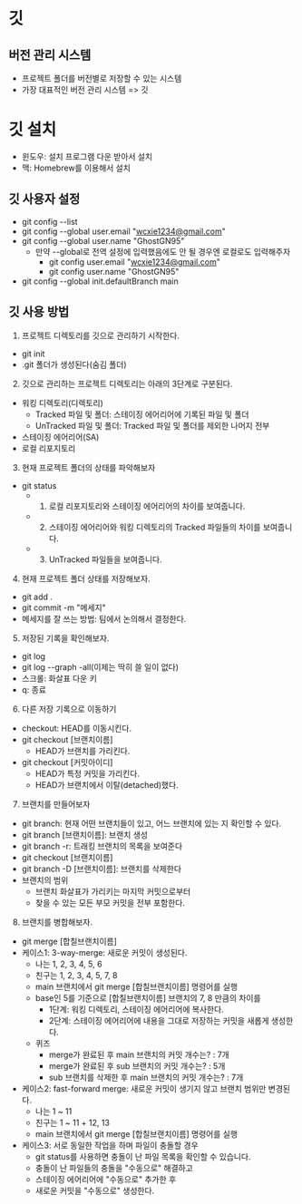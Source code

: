# 깃

## 버전 관리 시스템
- 프로젝트 폴더를 버전별로 저장할 수 있는 시스템
- 가장 대표적인 버전 관리 시스템 => 깃

# 깃 설치
- 윈도우: 설치 프로그램 다운 받아서 설치
- 맥: Homebrew를 이용해서 설치

## 깃 사용자 설정
- git config --list
- git config --global user.email "wcxie1234@gmail.com"
- git config --global user.name "GhostGN95"
  - 만약 --global로 전역 설정에 입력했음에도 안 될 경우엔 로컬로도 입력해주자
    - git config user.email "wcxie1234@gmail.com"
    - git config user.name "GhostGN95"
- git config --global init.defaultBranch main

## 깃 사용 방법
1. 프로젝트 디렉토리를 깃으로 관리하기 시작한다.
- git init
- .git 폴더가 생성된다(숨김 폴더)

2. 깃으로 관리하는 프로젝트 디렉토리는 아래의 3단계로 구분된다.
- 워킹 디렉토리(디렉토리)
  - Tracked 파일 및 폴더: 스테이징 에어리어에 기록된 파일 및 폴더
  - UnTracked 파일 및 폴더: Tracked 파일 및 폴더를 제외한 나머지 전부
- 스테이징 에어리어(SA)
- 로컬 리포지토리

3. 현재 프로젝트 폴더의 상태를 파악해보자
- git status
  - 1. 로컬 리포지토리와 스테이징 에어리어의 차이를 보여줍니다.
  - 2. 스테이징 에어리어와 워킹 디렉토리의 Tracked 파일들의 차이를 보여줍니다.
  - 3. UnTracked 파일들을 보여줍니다.

4. 현재 프로젝트 폴더 상태를 저장해보자.
- git add .
- git commit -m "메세지"
- 메세지를 잘 쓰는 방법: 팀에서 논의해서 결정한다.

5. 저장된 기록을 확인해보자.
- git log
- git log --graph -all(이제는 딱히 쓸 일이 없다)
- 스크롤: 화살표 다운 키
- q: 종료

6. 다른 저장 기록으로 이동하기
- checkout: HEAD를 이동시킨다.
- git checkout [브랜치이름]
  - HEAD가 브랜치를 가리킨다.
- git checkout [커밋아이디]
  - HEAD가 특정 커밋을 가리킨다.
  - HEAD가 브랜치에서 이탈(detached)했다.

7. 브랜치를 만들어보자
- git branch: 현재 어떤 브랜치들이 있고, 어느 브랜치에 있는 지 확인할 수 있다.
- git branch [브랜치이름]: 브랜치 생성
- git branch -r: 트래킹 브랜치의 목록을 보여준다 
- git checkout [브랜치이름]
- git branch -D [브랜치이름]: 브랜치를 삭제한다
- 브랜치의 범위
  - 브랜치 화살표가 가리키는 마지막 커밋으로부터
  - 찾을 수 있는 모든 부모 커밋을 전부 포함한다.

8. 브랜치를 병합해보자.
- git merge [합칠브랜치이름]
- 케이스1: 3-way-merge: 새로운 커밋이 생성된다.
  - 나는 1, 2, 3, 4, 5, 6
  - 친구는 1, 2, 3, 4, 5, 7, 8
  - main 브랜치에서 git merge [합칠브랜치이름] 명령어를 실행
  - base인 5를 기준으로 [합칠브랜치이름] 브랜치의 7, 8 만큼의 차이를
    - 1단계: 워킹 디렉토리, 스테이징 에어리어에 복사한다.
    - 2단계: 스테이징 에어리어에 내용을 그대로 저장하는 커밋을 새롭게 생성한다.
  - 퀴즈
    - merge가 완료된 후 main 브랜치의 커밋 개수는? : 7개
    - merge가 완료된 후 sub 브랜치의 커밋 개수는? : 5개
    - sub 브랜치를 삭제한 후 main 브랜치의 커밋 개수는? : 7개
- 케이스2: fast-forward merge: 새로운 커밋이 생기지 않고 브랜치 범위만 변경된다.
  - 나는 1 ~ 11
  - 친구는 1 ~ 11 + 12, 13
  - main 브랜치에서 git merge [합칠브랜치이름] 명령어를 실행
- 케이스3: 서로 동일한 작업을 하며 파일이 충돌할 경우
  - git status를 사용하면 충돌이 난 파일 목록을 확인할 수 있습니다.
  - 충돌이 난 파일들의 충돌을 "수동으로" 해결하고
  - 스테이징 에어리어에 "수동으로" 추가한 후
  - 새로운 커밋을 "수동으로" 생성한다.